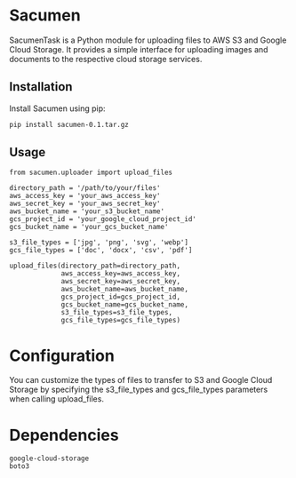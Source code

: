 # Sacumen

SacumenTask is a Python module for uploading files to AWS S3 and Google Cloud Storage. 
It provides a simple interface for uploading images and documents to the respective cloud storage services.

## Installation

Install Sacumen using pip:

```bash
pip install sacumen-0.1.tar.gz
```

## Usage
```
from sacumen.uploader import upload_files

directory_path = '/path/to/your/files'
aws_access_key = 'your_aws_access_key'
aws_secret_key = 'your_aws_secret_key'
aws_bucket_name = 'your_s3_bucket_name'
gcs_project_id = 'your_google_cloud_project_id'
gcs_bucket_name = 'your_gcs_bucket_name'

s3_file_types = ['jpg', 'png', 'svg', 'webp']
gcs_file_types = ['doc', 'docx', 'csv', 'pdf']

upload_files(directory_path=directory_path,
             aws_access_key=aws_access_key,
             aws_secret_key=aws_secret_key,
             aws_bucket_name=aws_bucket_name,
             gcs_project_id=gcs_project_id,
             gcs_bucket_name=gcs_bucket_name,
             s3_file_types=s3_file_types,
             gcs_file_types=gcs_file_types)
```
# Configuration
You can customize the types of files to transfer to S3 and Google Cloud Storage by specifying the s3_file_types and gcs_file_types parameters when calling upload_files.

# Dependencies
```
google-cloud-storage
boto3
```
